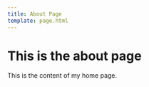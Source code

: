 ```yaml
---
title: About Page
template: page.html
---
```


# This is the about page

This is the content of my home page.